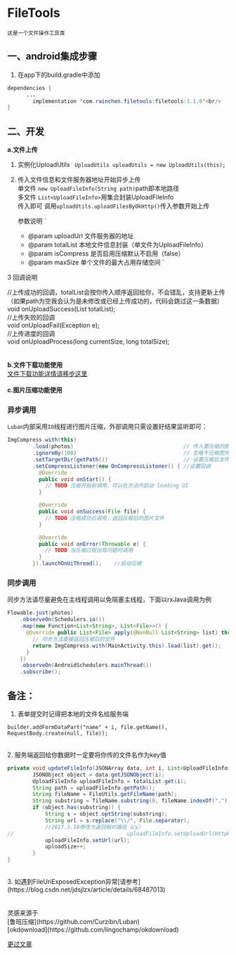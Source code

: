 # **FileTools**
    这是一个文件操作工具类

## 一、android集成步骤

1. 在app下的build.gradle中添加<br/>
```java
dependencies {
      ...
        implementation 'com.rainchen.filetools:filetools:1.1.0'<br/>
}
```
## 二、开发
**a.文件上传**
<br/>
1. 实例化UploadUtils ` UploadUtils uploadUtils = new UploadUtils(this);`
2. 传入文件信息和文件服务器地址开始异步上传   <br/> 
      单文件 `new UploadFileInfo(String path)`path即本地路径<br/>
      多文件 `List<UploadFileInfo>`用集合封装UploadFileInfo<br/>  传入即可
    调用`uploadUtils.uploadFilesByOkHttp()`传入参数开始上传
    
    参数说明
` 
     * @param uploadUrl  文件服务器的地址
     * @param totalList  本地文件信息封装（单文件为UploadFileInfo）
     * @param isCompress 是否启用压缩默认不启用（false）
     * @param maxSize    单个文件的最大占用存储空间
     `

3 回调说明<br/>
  
//上传成功的回调，totalList会按你传入顺序返回给你，不会错乱，支持更新上传（如果path为空我会认为是未修改或已经上传成功的，代码会跳过这一条数据）<br/>
	void onUploadSuccess(List<UploadFileInfo> totalList);<br/>
//上传失败的回调<br/>
	void onUploadFail(Exception e);<br/>
//上传进度的回调<br/>
	void onUploadProcess(long currentSize, long totalSize);<br/>
<br/>
<br/>
**b.文件下载功能使用**<br/>
[文件下载功能详情请移步这里](https://github.com/rainchen1024/filetools/blob/dev/okdownload-zh.md) 
<br/><br/>
**c.图片压缩功能使用**<br/>

### 异步调用

`Luban`内部采用`IO`线程进行图片压缩，外部调用只需设置好结果监听即可：

```java
ImgCompress.with(this)
        .load(photos)                                   // 传人要压缩的图片列表
        .ignoreBy(100)                                  // 忽略不压缩图片的大小
        .setTargetDir(getPath())                        // 设置压缩后文件存储位置
        .setCompressListener(new OnCompressListener() { //设置回调
          @Override
          public void onStart() {
            // TODO 压缩开始前调用，可以在方法内启动 loading UI
          }

          @Override
          public void onSuccess(File file) {
            // TODO 压缩成功后调用，返回压缩后的图片文件
          }

          @Override
          public void onError(Throwable e) {
            // TODO 当压缩过程出现问题时调用
          }
        }).launchOnUiThread();    //启动压缩
```

### 同步调用

同步方法请尽量避免在主线程调用以免阻塞主线程，下面以rxJava调用为例

```java
Flowable.just(photos)
    .observeOn(Schedulers.io())
    .map(new Function<List<String>, List<File>>() {
      @Override public List<File> apply(@NonNull List<String> list) throws Exception {
        // 同步方法直接返回压缩后的文件
        return ImgCompress.with(MainActivity.this).load(list).get();
      }
    })
    .observeOn(AndroidSchedulers.mainThread())
    .subscribe();
```
 备注：
---


1. 表单提交时记得把本地的文件名给服务端<br/>
<!--lang:java-->
	builder.addFormDataPart("name" + i, file.getName(), RequestBody.create(null, file));
<br/>
2. 服务端返回给你数据时一定要将你传的文件名作为key值 

```java
private void updateFileInfo(JSONArray data, int i, List<UploadFileInfo> totalList) throws JSONException {
        JSONObject object = data.getJSONObject(i);
        UploadFileInfo uploadFileInfo = totalList.get(i);
        String path = uploadFileInfo.getPath();
        String fileName = FileUtils.getFileName(path);
        String substring = fileName.substring(0, fileName.indexOf("."));
        if (object.has(substring)) {
            String s = object.optString(substring);
            String url = s.replace("\\/", File.separator);
            //2017.3.10修改为返回相对路径（cy）
//                                    uploadFileInfo.setUploadUrl(HttpRequestUtils.DOWNLOAD_HOST + url);
            uploadFileInfo.setUrl(url);
            uploadSize++;
        }
}
```
<br/>
3. 如遇到FileUriExposedException异常[请参考](https://blog.csdn.net/jdsjlzx/article/details/68487013)<br/><br/><br/>
灵感来源于 <br/>
[鲁班压缩](https://github.com/Curzibn/Luban)<br/>
[okdownload](https://github.com/lingochamp/okdownload)

[更过文章](https://rainchen1024.github.io)
